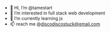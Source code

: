 - 👋 Hi, I’m @tamestart
- 👀 I’m interested in full stack web development
- 🌱 I’m currently learning js
- 📫   reach me @discodiscostuck@gmail.com

<!---
tamestart/tamestart is a ✨ special ✨ repository because its `README.md` (this file) appears on your GitHub profile.
You can click the Preview link to take a look at your changes.
--->
